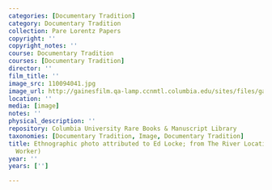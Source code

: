 ```yaml
---
categories: [Documentary Tradition]
category: Documentary Tradition
collection: Pare Lorentz Papers
copyright: ''
copyright_notes: ''
course: Documentary Tradition
courses: [Documentary Tradition]
director: ''
film_title: ''
image_src: 110094041.jpg
image_url: http://gainesfilm.qa-lamp.ccnmtl.columbia.edu/sites/files/gainesfilm/images/110094041.jpg
location: ''
media: [image]
notes: ''
physical_description: ''
repository: Columbia University Rare Books & Manuscript Library
taxonomies: [Documentary Tradition, Image, Documentary Tradition]
title: Ethnographic photo attributed to Ed Locke; from The River Location Scout (Farm
  Worker)
year: ''
years: ['']

---
```

